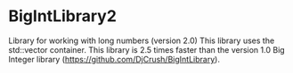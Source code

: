 # BigIntLibrary2
Library for working with long numbers (version 2.0)
This library uses the std::vector container. This library is 2.5 times faster than the version 1.0 Big Integer library (https://github.com/DjCrush/BigIntLibrary). 
